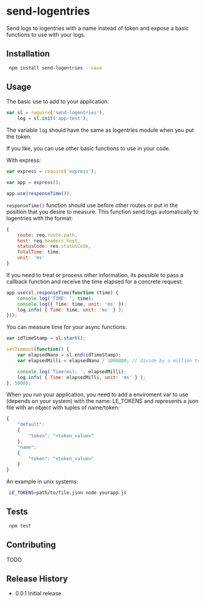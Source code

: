 send-logentries
===============

Send logs to logentries with a name instead of token and expose a basic functions to use with your logs.

## Installation

```sh
 npm install send-logentries --save
```

## Usage

The basic use to add to your application:

```javascript
var sl = require('send-logentries'),
	log = sl.init('app-test');
```

The variable `log` should have the same as logentries module when you put the token.

If you like, you can use other basic functions to use in your code.

With express:

```javascript
var express = require('express');

var app = express();

app.use(responseTime());
```

`responseTime()` function should use before other routes or put in the position that you desire to measure. This function send logs automatically to logentries with the format:

```javascript
{
	route: req.route.path,
	host: req.headers.host,
	statusCode: res.statusCode,
	TotalTime: time,
	unit: 'ms'
}
```

If you need to treat or process other information, its possible to pass a callback function and receive the time elapsed for a concrete request:

```javascript
app.use(sl.responseTime(function (time) {
	console.log('TIME: ', time);
	console.log({ Time: time, unit: 'ms' });
	log.info( { Time: time, unit: 'ms' } );
}));
```

You can measure time for your async functions:

```javascript
var idTimeStamp = sl.start();

setTimeout(function() {
	var elapsedNano = sl.end(idTimeStamp);
	var elapsedMilli = elapsedNano / 1000000; // divide by a million to get nano to milli

	console.log('Time(ms): ', elapsedMilli);
	log.info( { Time: elapsedMilli, unit: 'ms' } );
}, 5000);
```

When you run your application, you need to add a enviroment var to use (depends on your system) with the name: LE_TOKENS and represents a json file with an object with tuples of name/token:

```javascript
{
	"default":
	{
		"token": "<token_value>"
	},
	"name":
	{
		"token": "<token_value>"
	}
}
```

An example in unix systems:

```sh
 LE_TOKENS=path/to/file.json node yourapp.js
```

## Tests

```sh
 npm test
```

## Contributing

  TODO

## Release History

* 0.0.1 Initial release
